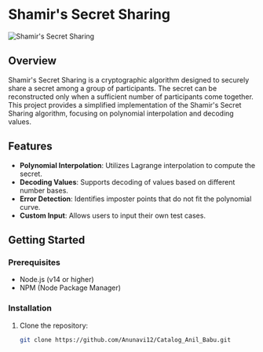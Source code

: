 # Shamir's Secret Sharing

![Shamir's Secret Sharing](https://example.com/path/to/your/image.png) <!-- Replace with a relevant image link -->

## Overview

Shamir's Secret Sharing is a cryptographic algorithm designed to securely share a secret among a group of participants. The secret can be reconstructed only when a sufficient number of participants come together. This project provides a simplified implementation of the Shamir's Secret Sharing algorithm, focusing on polynomial interpolation and decoding values.

## Features

- **Polynomial Interpolation**: Utilizes Lagrange interpolation to compute the secret.
- **Decoding Values**: Supports decoding of values based on different number bases.
- **Error Detection**: Identifies imposter points that do not fit the polynomial curve.
- **Custom Input**: Allows users to input their own test cases.

## Getting Started

### Prerequisites

- Node.js (v14 or higher)
- NPM (Node Package Manager)

### Installation

1. Clone the repository:
   ```bash
   git clone https://github.com/Anunavi12/Catalog_Anil_Babu.git
